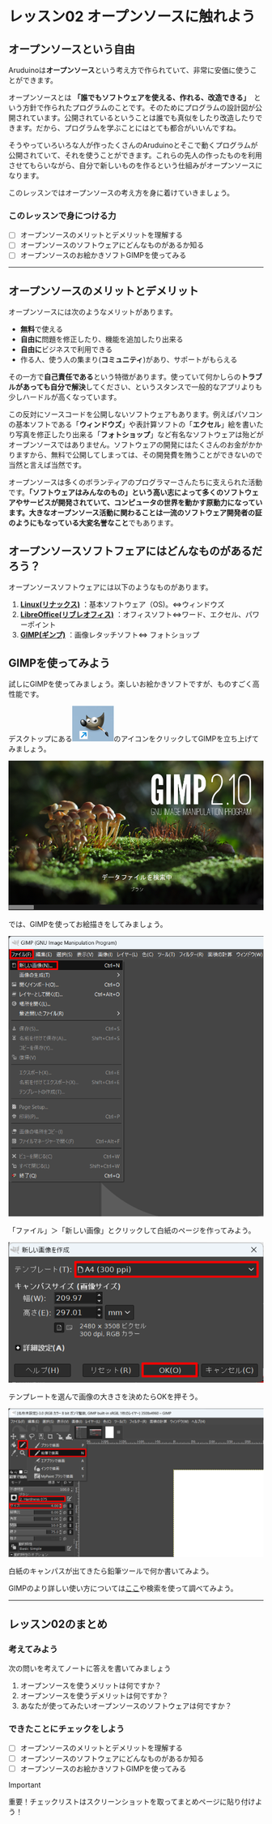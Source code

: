 # レッスン02 オープンソースに触れよう
## オープンソースという自由

Aruduinoは**オープンソース**という考え方で作られていて、非常に安価に使うことができます。

オープンソースとは **「誰でもソフトウェアを使える、作れる、改造できる」**　という方針で作られたプログラムのことです。そのためにプログラムの設計図が公開されています。公開されているということは誰でも真似をしたり改造したりできます。だから、プログラムを学ぶことにはとても都合がいいんですね。

そうやっていろいろな人が作ったくさんのAruduinoとそこで動くプログラムが公開されていて、それを使うことができます。これらの先人の作ったものを利用させてもらいながら、自分で新しいものを作るという仕組みがオープンソースになります。

このレッスンではオープンソースの考え方を身に着けていきましょう。

### このレッスンで身につける力
- [ ] オープンソースのメリットとデメリットを理解する
- [ ] オープンソースのソフトウェアにどんなものがあるか知る
- [ ] オープンソースのお絵かきソフトGIMPを使ってみる

---
## オープンソースのメリットとデメリット
オープンソースには次のようなメリットがあります。

* **無料**で使える
* **自由に**問題を修正したり、機能を追加したり出来る
* **自由に**ビジネスで利用できる
* 作る人、使う人の集まり(**コミュニティ**)があり、サポートがもらえる

その一方で**自己責任である**という特徴があります。使っていて何かしらの**トラブルがあっても自分で解決**してください、というスタンスで一般的なアプリよりも少しハードルが高くなっています。

この反対にソースコードを公開しないソフトウェアもあります。例えばパソコンの基本ソフトである「**ウィンドウズ**」や表計算ソフトの「**エクセル**」絵を書いたり写真を修正したり出来る「**フォトショップ**」など有名なソフトウェアは殆どがオープンソースではありません。ソフトウェアの開発にはたくさんのお金がかかりますから、無料で公開してしまっては、その開発費を賄うことができないので当然と言えば当然です。

オープンソースは多くのボランティアのプログラマーさんたちに支えられた活動です。**「ソフトウェアはみんなのもの」**という高い志によって多くのソフトウェアやサービスが開発されていて、コンピュータの世界を動かす原動力になっています。大きなオープンソース活動に関わることは**一流のソフトウェア開発者の証のようにもなっている大変名誉なこと**でもあります。

## オープンソースソフトフェアにはどんなものがあるだろう？

オープンソースソフトウェアには以下のようなものがあります。
1. [**Linux(リナックス)**](https://jp.ubuntu.com/) ：基本ソフトウェア（OS)。⇔ウィンドウズ
2.  [**LibreOffice(リブレオフィス)**](https://ja.libreoffice.org/) ：オフィスソフト⇔ワード、エクセル、パワーポイント
3.  [**GIMP(ギンプ)**](https://www.gimp.org/) ：画像レタッチソフト⇔ フォトショップ


## GIMPを使ってみよう
試しにGIMPを使ってみましょう。楽しいお絵かきソフトですが、ものすごく高性能です。

デスクトップにある![GIMP](image/gimp.png)のアイコンをクリックしてGIMPを立ち上げてみましょう。

![](image/gimp00.png)

では、GIMPを使ってお絵描きをしてみましょう。

![](image/gimp01.png)

「ファイル」＞「新しい画像」とクリックして白紙のページを作ってみよう。

![](image/gimp02.png)

テンプレートを選んで画像の大きさを決めたらOKを押そう。

![](image/gimp03.png)

白紙のキャンパスが出てきたら鉛筆ツールで何か書いてみよう。

GIMPのより詳しい使い方については[ここ](https://gazocustomize.com/gimp/)や検索を使って調べてみよう。

---
## レッスン02のまとめ
### 考えてみよう　

次の問いを考えてノートに答えを書いてみましょう

1. オープンソースを使うメリットは何ですか？
2. オープンソースを使うデメリットは何ですか？
3. あなたが使ってみたいオープンソースのソフトウェアは何ですか？

### できたことにチェックをしよう
- [ ] オープンソースのメリットとデメリットを理解する
- [ ] オープンソースのソフトウェアにどんなものがあるか知る
- [ ] オープンソースのお絵かきソフトGIMPを使ってみる
> [!IMPORTANT]
> 重要！チェックリストはスクリーンショットを取ってまとめページに貼り付けよう！

